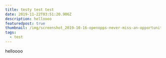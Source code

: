 ```yaml
---
title: testy test test
date: 2019-11-22T03:51:20.906Z
description: helloooo
featuredpost: true
thumbnail: /img/screenshot_2019-10-16-openopps-never-miss-an-opportunity.png
tags:
  - test
---
```

helloooo
